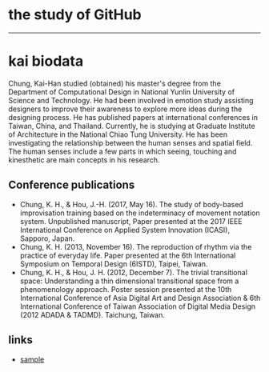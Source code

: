 # the study of GitHub
- - -

# kai biodata
Chung, Kai-Han studied (obtained) his master's degree from the Department of Computational Design in National Yunlin University of Science and Technology. He had been involved in emotion study assisting designers to improve their awareness to explore more ideas during the designing process. He has published papers at international conferences in Taiwan, China, and Thailand. Currently, he is studying at Graduate Institute of Architecture in the National Chiao Tung University. He has been investigating the relationship between the human senses and spatial field. The human senses include a few parts in which seeing, touching and kinesthetic are main concepts in his research.

## Conference publications
* Chung, K. H., & Hou, J.-H. (2017, May 16). The study of body-based improvisation training based on the indeterminacy of movement notation system. Unpublished manuscript, Paper presented at the 2017 IEEE International Conference on Applied System Innovation (ICASI), Sapporo, Japan. 
* Chung, K. H. (2013, November 16). The reproduction of rhythm via the practice of everyday life. Paper presented at the 6th International Symposium on Temporal Design (6ISTD), Taipei, Taiwan. 
* Chung, K. H., & Hou, J. H. (2012, December 7). The trivial transitional space: Understanding a thin dimensional transitional space from a phenomenology approach. Poster session presented at the 10th International Conference of Asia Digital Art and Design Association & 6th International Conference of Taiwan Association of Digital Media Design (2012 ADADA & TADMD). Taichung, Taiwan. 

## links
* [sample](https://jekyllrb.com/)
